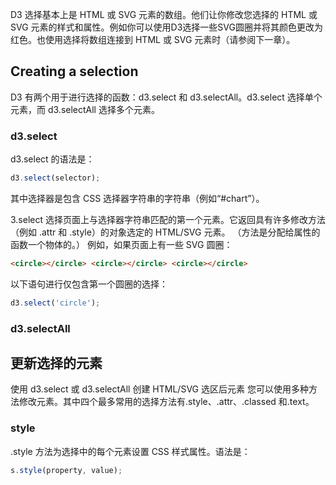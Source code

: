 D3 选择基本上是 HTML 或 SVG 元素的数组。他们让你修改您选择的 HTML 或 SVG 元素的样式和属性。例如你可以使用D3选择一些SVG圆圈并将其颜色更改为红色。也使用选择将数组连接到 HTML 或 SVG 元素时（请参阅下一章）。

##  Creating a selection

D3 有两个用于进行选择的函数：d3.select 和 d3.selectAll。d3.select 选择单个元素，而 d3.selectAll 选择多个元素。
###  d3.select

d3.select 的语法是：
```js
d3.select(selector);
```
其中选择器是包含 CSS 选择器字符串的字符串（例如“#chart”）。

3.select 选择页面上与选择器字符串匹配的第一个元素。它返回具有许多修改方法（例如 .attr 和 .style）的对象选定的 HTML/SVG 元素。 （方法是分配给属性的函数一个物体的。）
例如，如果页面上有一些 SVG 圆圈：

```html
<circle></circle> <circle></circle> <circle></circle>
```
以下语句进行仅包含第一个圆圈的选择：
```js
d3.select('circle');

```

### d3.selectAll


## 更新选择的元素

使用 d3.select 或 d3.selectAll 创建 HTML/SVG 选区后元素 您可以使用多种方法修改元素。其中四个最多常用的选择方法有.style、.attr、.classed 和.text。

### style

.style 方法为选择中的每个元素设置 CSS 样式属性。语法是：

```js
s.style(property, value);
```
